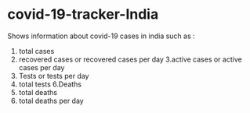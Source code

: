# covid-19-tracker-India
Shows information about covid-19 cases in india such as :

1. total cases 
2. recovered cases or recovered cases per day
3.active cases or active cases per day
4. Tests or tests per day
5. total tests
6.Deaths 
7. total deaths
8. total deaths per day
